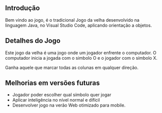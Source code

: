 ## Introdução

Bem vindo ao jogo, é o tradicional Jogo da velha desenvolvido na linguagem Java, no Visual Studio Code, aplicando orientação a objetos.

## Detalhes do Jogo

  Este jogo da velha é uma jogo onde um jogador enfrente o computador. O computador inicia a jogada com o simbolo O e o jogador
com o símbolo X.

  Ganha aquele que marcar todas as colunas em qualquer direção.
  
## Melhorias em versões futuras


- Jogador poder escolher qual símbolo quer jogar
- Aplicar inteligência no nível normal e difícil
- Desenvolver jogo na verão Web otimizado para mobile.

